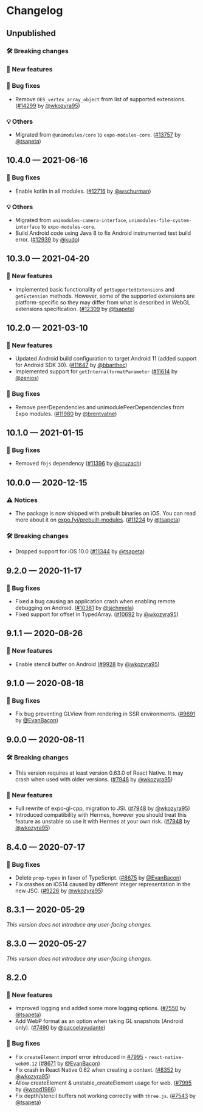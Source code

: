 # Changelog

## Unpublished

### 🛠 Breaking changes

### 🎉 New features

### 🐛 Bug fixes

- Remove `OES_vertex_array_object` from list of supported extensions. ([#14299](https://github.com/expo/expo/pull/14299) by [@wkozyra95](https://github.com/wkozyra95))

### 💡 Others

- Migrated from `@unimodules/core` to `expo-modules-core`. ([#13757](https://github.com/expo/expo/pull/13757) by [@tsapeta](https://github.com/tsapeta))

## 10.4.0 — 2021-06-16

### 🐛 Bug fixes

- Enable kotlin in all modules. ([#12716](https://github.com/expo/expo/pull/12716) by [@wschurman](https://github.com/wschurman))

### 💡 Others

- Migrated from `unimodules-camera-interface`, `unimodules-file-system-interface` to `expo-modules-core`.
- Build Android code using Java 8 to fix Android instrumented test build error. ([#12939](https://github.com/expo/expo/pull/12939) by [@kudo](https://github.com/kudo))

## 10.3.0 — 2021-04-20

### 🎉 New features

- Implemented basic functionality of `getSupportedExtensions` and `getExtension` methods. However, some of the supported extensions are platform-specific so they may differ from what is described in WebGL extensions specification. ([#12309](https://github.com/expo/expo/pull/12309) by [@tsapeta](https://github.com/tsapeta))

## 10.2.0 — 2021-03-10

### 🎉 New features

- Updated Android build configuration to target Android 11 (added support for Android SDK 30). ([#11647](https://github.com/expo/expo/pull/11647) by [@bbarthec](https://github.com/bbarthec))
- Implemented support for `getInternalformatParameter` ([#11614](https://github.com/expo/expo/pull/11614) by [@zenios](https://github.com/zenios))

### 🐛 Bug fixes

- Remove peerDependencies and unimodulePeerDependencies from Expo modules. ([#11980](https://github.com/expo/expo/pull/11980) by [@brentvatne](https://github.com/brentvatne))

## 10.1.0 — 2021-01-15

### 🐛 Bug fixes

- Removed `fbjs` dependency ([#11396](https://github.com/expo/expo/pull/11396) by [@cruzach](https://github.com/cruzach))

## 10.0.0 — 2020-12-15

### ⚠️ Notices

- The package is now shipped with prebuilt binaries on iOS. You can read more about it on [expo.fyi/prebuilt-modules](https://expo.fyi/prebuilt-modules). ([#11224](https://github.com/expo/expo/pull/11224) by [@tsapeta](https://github.com/tsapeta))

### 🛠 Breaking changes

- Dropped support for iOS 10.0 ([#11344](https://github.com/expo/expo/pull/11344) by [@tsapeta](https://github.com/tsapeta))

## 9.2.0 — 2020-11-17

### 🐛 Bug fixes

- Fixed a bug causing an application crash when enabling remote debugging on Android. ([#10381](https://github.com/expo/expo/pull/10381) by [@sjchmiela](https://github.com/sjchmiela))
- Fixed support for offset in TypedArray. ([#10692](https://github.com/expo/expo/pull/10692) by [@wkozyra95](https://github.com/wkozyra95))

## 9.1.1 — 2020-08-26

### 🎉 New features

- Enable stencil buffer on Android ([#9928](https://github.com/expo/expo/pull/9928) by [@wkozyra95](https://github.com/wkozyra95))

## 9.1.0 — 2020-08-18

### 🐛 Bug fixes

- Fix bug preventing GLView from rendering in SSR environments. ([#9691](https://github.com/expo/expo/pull/9691) by [@EvanBacon](https://github.com/EvanBacon))

## 9.0.0 — 2020-08-11

### 🛠 Breaking changes

- This version requires at least version 0.63.0 of React Native. It may crash when used with older versions. ([#7948](https://github.com/expo/expo/pull/7948) by [@wkozyra95](https://github.com/wkozyra95))

### 🎉 New features

- Full rewrite of expo-gl-cpp, migration to JSI. ([#7948](https://github.com/expo/expo/pull/7948) by [@wkozyra95](https://github.com/wkozyra95))
- Introduced compatibility with Hermes, however you should treat this feature as unstable so use it with Hermes at your own risk. ([#7948](https://github.com/expo/expo/pull/7948) by [@wkozyra95](https://github.com/wkozyra95))

## 8.4.0 — 2020-07-17

### 🐛 Bug fixes

- Delete `prop-types` in favor of TypeScript. ([#8675](https://github.com/expo/expo/pull/8675) by [@EvanBacon](https://github.com/EvanBacon))
- Fix crashes on iOS14 caused by different integer representation in the new JSC. ([#9226](https://github.com/expo/expo/pull/9226) by [@wkozyra95](https://github.com/wkozyra95))

## 8.3.1 — 2020-05-29

_This version does not introduce any user-facing changes._

## 8.3.0 — 2020-05-27

_This version does not introduce any user-facing changes._

## 8.2.0

### 🎉 New features

- Improved logging and added some more logging options. ([#7550](https://github.com/expo/expo/pull/7550) by [@tsapeta](https://github.com/tsapeta))
- Add WebP format as an option when taking GL snapshots (Android only). ([#7490](https://github.com/expo/expo/pull/7490) by [@pacoelayudante](https://github.com/pacoelayudante))

### 🐛 Bug fixes

- Fix `createElement` import error introduced in [#7995](https://github.com/expo/expo/pull/7995) - `react-native-web@0.12` ([#8671](https://github.com/expo/expo/pull/8671) by [@EvanBacon](https://github.com/EvanBacon))
- Fix crash in React Native 0.62 when creating a context. ([#8352](https://github.com/expo/expo/pull/8352) by [@wkozyra95](https://github.com/wkozyra95))
- Allow createElement & unstable_createElement usage for web. ([#7995](https://github.com/expo/expo/pull/7995) by [@wood1986](https://github.com/wood1986))
- Fix depth/stencil buffers not working correctly with `three.js`. ([#7543](https://github.com/expo/expo/pull/7543) by [@tsapeta](https://github.com/tsapeta))

